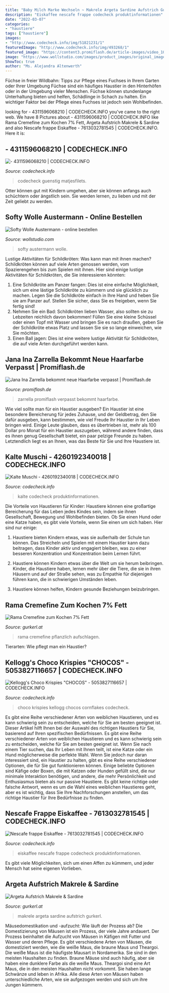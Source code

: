 ```yaml
---
title: "Baby Milch Marke Wechseln ~ Makrele Argeta Sardine Aufstrich Gurkerl"
description: "Eiskaffee nescafe frappe codecheck produktinformationen"
date: "2022-03-07"
categories:
- "haustiere"
tags: ["haustiere"]
images:
- "http://www.codecheck.info/img/51821231/1"
featuredImage: "http://www.codecheck.info/img/493268/1"
featured_image: "https://content3.promiflash.de/article-images/video_1080/jana-ina-gibt-handkuss.jpg"
image: "https://www.wollstudio.com/images/product_images/original_images/softy-austermann-656_0.jpg"
ShowToc: true
author: "Ms. Alejandra Altenwerth"
---
```



Füchse in freier Wildbahn: Tipps zur Pflege eines Fuchses in Ihrem Garten oder Ihrer Umgebung
Füchse sind ein häufiges Haustier in den Hinterhöfen oder in der Umgebung vieler Menschen. Füchse können stundenlange Unterhaltung bieten und helfen, Schädlinge in Schach zu halten. Ein wichtiger Faktor bei der Pflege eines Fuchses ist jedoch sein Wohlbefinden.

	

		
looking for - 4311596068210 | CODECHECK.INFO you've came to the right web. We have 8 Pictures about - 4311596068210 | CODECHECK.INFO like Rama Cremefine zum Kochen 7% Fett, Argeta Aufstrich Makrele &amp; Sardine and also Nescafe frappe Eiskaffee - 7613032781545 | CODECHECK.INFO. Here it is:
		
    
## - 4311596068210 | CODECHECK.INFO

<img loading=lazy src="https://www.codecheck.info/img/21265/1" onerror="this.onerror=null;this.src='https://tse1.mm.bing.net/th?id=OIP.IeNsBeCUvgX7Pyu6ZKl60wAAAA&amp;pid=15.1';" alt="- 4311596068210 | CODECHECK.INFO">

_Source: codecheck.info_

>codecheck guenstig matjesfilets. 

	

Otter können gut mit Kindern umgehen, aber sie können anfangs auch schüchtern oder ängstlich sein. Sie werden lernen, zu lieben und mit der Zeit geliebt zu werden.

    
## Softy Wolle Austermann - Online Bestellen

<img loading=lazy src="https://www.wollstudio.com/images/product_images/original_images/softy-austermann-656_0.jpg" onerror="this.onerror=null;this.src='https://tse1.mm.bing.net/th?id=OIP.mg3My_pQ50ydA05dywQoRwHaEI&amp;pid=15.1';" alt="Softy Wolle Austermann - online bestellen">

_Source: wollstudio.com_

>softy austermann wolle. 

	

Lustige Aktivitäten für Schildkröten: Was kann man mit ihnen machen?
Schildkröten können auf viele Arten genossen werden, vom Spazierengehen bis zum Spielen mit ihnen. Hier sind einige lustige Aktivitäten für Schildkröten, die Sie interessieren könnten:
1. Eine Schildkröte am Panzer fangen: Dies ist eine einfache Möglichkeit, sich um eine lästige Schildkröte zu kümmern und sie glücklich zu machen. Legen Sie die Schildkröte einfach in Ihre Hand und heben Sie sie am Panzer auf. Stellen Sie sicher, dass Sie es freigeben, wenn Sie fertig sind!
2. Nehmen Sie ein Bad: Schildkröten lieben Wasser, also sollten sie zu Lebzeiten reichlich davon bekommen! Füllen Sie eine kleine Schüssel oder einen Topf mit Wasser und bringen Sie es nach draußen, geben Sie der Schildkröte etwas Platz und lassen Sie sie so lange einweichen, wie Sie möchten.
3. Einen Ball jagen: Dies ist eine weitere lustige Aktivität für Schildkröten, die auf viele Arten durchgeführt werden kann.

    
## Jana Ina Zarrella Bekommt Neue Haarfarbe Verpasst | Promiflash.de

<img loading=lazy src="https://content3.promiflash.de/article-images/video_1080/jana-ina-gibt-handkuss.jpg" onerror="this.onerror=null;this.src='https://tse4.mm.bing.net/th?id=OIP.-5LHnrQCMD_cnIw3flk8iAHaEK&amp;pid=15.1';" alt="Jana Ina Zarrella bekommt neue Haarfarbe verpasst | Promiflash.de">

_Source: promiflash.de_

>zarrella promiflash verpasst bekommt haarfarbe. 

	

Wie viel sollte man für ein Haustier ausgeben?
Ein Haustier ist eine besondere Bereicherung für jedes Zuhause, und der Geldbetrag, den Sie dafür ausgeben, kann bestimmen, wie viel Freude Ihr Haustier in Ihr Leben bringen wird. Einige Leute glauben, dass es übertrieben ist, mehr als 100 Dollar pro Monat für ein Haustier auszugeben, während andere finden, dass es ihnen genug Gesellschaft bietet, ein paar pelzige Freunde zu haben. Letztendlich liegt es an Ihnen, was das Beste für Sie und Ihre Haustiere ist.

    
## Kalte Muschi - 4260192340018 | CODECHECK.INFO

<img loading=lazy src="http://www.codecheck.info/img/84261/1" onerror="this.onerror=null;this.src='https://tse2.mm.bing.net/th?id=OIP.XH67kRn13dZBlIMgiJhsKwAAAA&amp;pid=15.1';" alt="Kalte Muschi - 4260192340018 | CODECHECK.INFO">

_Source: codecheck.info_

>kalte codecheck produktinformationen. 

	

Die Vorteile von Haustieren für Kinder:
Haustiere können eine großartige Bereicherung für das Leben jedes Kindes sein, indem sie ihnen Gesellschaft, Bewegung und Wohlbefinden bieten. Ob Sie einen Hund oder eine Katze haben, es gibt viele Vorteile, wenn Sie einen um sich haben. Hier sind nur einige:
1. Haustiere bieten Kindern etwas, was sie außerhalb der Schule tun können. Das Streicheln und Spielen mit einem Haustier kann dazu beitragen, dass Kinder aktiv und engagiert bleiben, was zu einer besseren Konzentration und Konzentration beim Lernen führt.

2. Haustiere können Kindern etwas über die Welt um sie herum beibringen. Kinder, die Haustiere haben, lernen mehr über die Tiere, die sie in ihren Häusern und auf der Straße sehen, was zu Empathie für diejenigen führen kann, die in schwierigen Umständen leben.

3. Haustiere können helfen, Kindern gesunde Beziehungen beizubringen.

    
## Rama Cremefine Zum Kochen 7% Fett

<img loading=lazy src="https://cdn.gurkerl.at/images/grocery/products/12197/12197-1607202344.jpg" onerror="this.onerror=null;this.src='https://tse3.mm.bing.net/th?id=OIP.CMBxnk7YyDL59l7HIImTXQHaWQ&amp;pid=15.1';" alt="Rama Cremefine zum Kochen 7% Fett">

_Source: gurkerl.at_

>rama cremefine pflanzlich aufschlagen. 

	

Tierarten: Wie pflegt man ein Haustier?

    
## Kellogg&#039;s Choco Krispies &quot;CHOCOS&quot; - 5053827116657 | CODECHECK.INFO

<img loading=lazy src="http://www.codecheck.info/img/51821231/1" onerror="this.onerror=null;this.src='https://tse1.mm.bing.net/th?id=OIP.Oyf18CkffPqOdINjQ9QDTgAAAA&amp;pid=15.1';" alt="Kellogg&#039;s Choco Krispies &quot;CHOCOS&quot; - 5053827116657 | CODECHECK.INFO">

_Source: codecheck.info_

>choco krispies kellogg chocos cornflakes codecheck. 

	

Es gibt eine Reihe verschiedener Arten von weiblichen Haustieren, und es kann schwierig sein zu entscheiden, welche für Sie am besten geeignet ist. Dieser Artikel hilft Ihnen bei der Auswahl des richtigen Haustiers für Sie, basierend auf Ihren spezifischen Bedürfnissen.
Es gibt eine Reihe verschiedener Arten von weiblichen Haustieren und es kann schwierig sein zu entscheiden, welche für Sie am besten geeignet ist. Wenn Sie nach einem Tier suchen, das Ihr Leben mit Ihnen teilt, ist eine Katze oder ein Hund möglicherweise die perfekte Wahl. Wenn Sie jedoch nur daran interessiert sind, ein Haustier zu halten, gibt es eine Reihe verschiedener Optionen, die für Sie gut funktionieren können. Einige beliebte Optionen sind Käfige oder Boxen, die mit Katzen oder Hunden gefüllt sind, die nur minimale Interaktion benötigen, und andere, die mehr Persönlichkeit und Enthusiasmus bieten als nur passive Haustiere. Es gibt keine richtige oder falsche Antwort, wenn es um die Wahl eines weiblichen Haustieres geht, aber es ist wichtig, dass Sie Ihre Nachforschungen anstellen, um das richtige Haustier für Ihre Bedürfnisse zu finden.

    
## Nescafe Frappe Eiskaffee - 7613032781545 | CODECHECK.INFO

<img loading=lazy src="http://www.codecheck.info/img/493268/1" onerror="this.onerror=null;this.src='https://tse2.mm.bing.net/th?id=OIP.GSs0DndxklquXAF6gQJ-iAAAAA&amp;pid=15.1';" alt="Nescafe frappe Eiskaffee - 7613032781545 | CODECHECK.INFO">

_Source: codecheck.info_

>eiskaffee nescafe frappe codecheck produktinformationen. 

	

Es gibt viele Möglichkeiten, sich um einen Affen zu kümmern, und jeder Mensch hat seine eigenen Vorlieben.

    
## Argeta Aufstrich Makrele &amp; Sardine

<img loading=lazy src="https://cdn.gurkerl.at/images/grocery/products/7216/7216-1609313745326.JPG" onerror="this.onerror=null;this.src='https://tse4.mm.bing.net/th?id=OIP.riQTBw6UdoEWm2hzJWFy7QAAAA&amp;pid=15.1';" alt="Argeta Aufstrich Makrele &amp; Sardine">

_Source: gurkerl.at_

>makrele argeta sardine aufstrich gurkerl. 

	

Mäusedomestikation und -aufzucht: Wie läuft der Prozess ab?
Die Domestizierung von Mäusen ist ein Prozess, der viele Jahre andauert. Der Prozess beinhaltet die Aufzucht von Mäusen in Käfigen mit Futter und Wasser und deren Pflege. Es gibt verschiedene Arten von Mäusen, die domestiziert werden, wie die weiße Maus, die braune Maus und Theargoi. Die weiße Maus ist die häufigste Mausart in Nordamerika. Sie sind in den meisten Haushalten zu finden. Braune Mäuse sind auch häufig, aber sie haben eine dunklere Farbe als die weiße Maus. Theargoi sind eine Art Maus, die in den meisten Haushalten nicht vorkommt. Sie haben lange Schwänze und leben in Afrika. Alle diese Arten von Mäusen haben unterschiedliche Arten, wie sie aufgezogen werden und sich um ihre Jungen kümmern.

